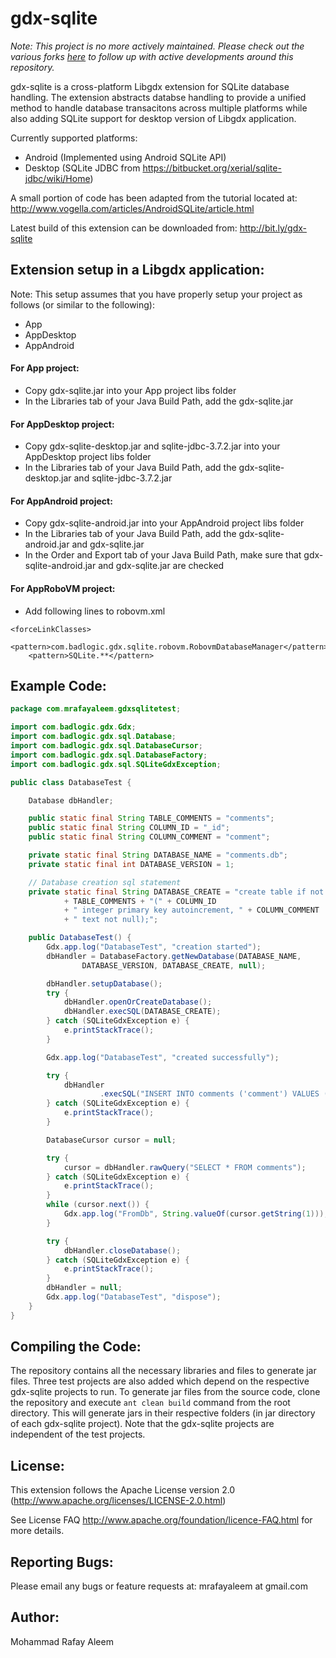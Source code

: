 # gdx-sqlite

*Note: This project is no more actively maintained. Please check out the various forks [here](https://github.com/mrafayaleem/gdx-sqlite/network) to follow up with active developments around this repository.*

gdx-sqlite is a cross-platform Libgdx extension for SQLite database handling. The extension abstracts databse handling to provide a unified method to handle database transacitons across multiple platforms while also adding SQLite support for desktop version of Libgdx application.

Currently supported platforms:
- Android (Implemented using Android SQLite API)
- Desktop (SQLite JDBC from https://bitbucket.org/xerial/sqlite-jdbc/wiki/Home)

A small portion of code has been adapted from the tutorial located at:  http://www.vogella.com/articles/AndroidSQLite/article.html 

Latest build of this extension can be downloaded from: http://bit.ly/gdx-sqlite

## Extension setup in a Libgdx application:

Note: This setup assumes that you have properly setup your project as follows (or similar to the following):
 - App
 - AppDesktop
 - AppAndroid

#### For App project:
 - Copy gdx-sqlite.jar into your App project libs folder
 - In the Libraries tab of your Java Build Path, add the gdx-sqlite.jar

#### For AppDesktop project:
 - Copy gdx-sqlite-desktop.jar and sqlite-jdbc-3.7.2.jar into your AppDesktop project libs folder
 - In the Libraries tab of your Java Build Path, add the gdx-sqlite-desktop.jar and sqlite-jdbc-3.7.2.jar

#### For AppAndroid project:
 - Copy gdx-sqlite-android.jar into your AppAndroid project libs folder
 - In the Libraries tab of your Java Build Path, add the gdx-sqlite-android.jar and gdx-sqlite.jar
 - In the Order and Export tab of your Java Build Path, make sure that gdx-sqlite-android.jar and gdx-sqlite.jar are checked

#### For AppRoboVM project:
- Add following lines to robovm.xml
```
<forceLinkClasses>
	<pattern>com.badlogic.gdx.sqlite.robovm.RobovmDatabaseManager</pattern>
	<pattern>SQLite.**</pattern>
```

## Example Code:
```java
package com.mrafayaleem.gdxsqlitetest;

import com.badlogic.gdx.Gdx;
import com.badlogic.gdx.sql.Database;
import com.badlogic.gdx.sql.DatabaseCursor;
import com.badlogic.gdx.sql.DatabaseFactory;
import com.badlogic.gdx.sql.SQLiteGdxException;

public class DatabaseTest {

	Database dbHandler;

	public static final String TABLE_COMMENTS = "comments";
	public static final String COLUMN_ID = "_id";
	public static final String COLUMN_COMMENT = "comment";

	private static final String DATABASE_NAME = "comments.db";
	private static final int DATABASE_VERSION = 1;

	// Database creation sql statement
	private static final String DATABASE_CREATE = "create table if not exists "
			+ TABLE_COMMENTS + "(" + COLUMN_ID
			+ " integer primary key autoincrement, " + COLUMN_COMMENT
			+ " text not null);";

	public DatabaseTest() {
		Gdx.app.log("DatabaseTest", "creation started");
		dbHandler = DatabaseFactory.getNewDatabase(DATABASE_NAME,
				DATABASE_VERSION, DATABASE_CREATE, null);

		dbHandler.setupDatabase();
		try {
			dbHandler.openOrCreateDatabase();
			dbHandler.execSQL(DATABASE_CREATE);
		} catch (SQLiteGdxException e) {
			e.printStackTrace();
		}

		Gdx.app.log("DatabaseTest", "created successfully");

		try {
			dbHandler
					.execSQL("INSERT INTO comments ('comment') VALUES ('This is a test comment')");
		} catch (SQLiteGdxException e) {
			e.printStackTrace();
		}

		DatabaseCursor cursor = null;

		try {
			cursor = dbHandler.rawQuery("SELECT * FROM comments");
		} catch (SQLiteGdxException e) {
			e.printStackTrace();
		}
		while (cursor.next()) {
			Gdx.app.log("FromDb", String.valueOf(cursor.getString(1)));
		}

		try {
			dbHandler.closeDatabase();
		} catch (SQLiteGdxException e) {
			e.printStackTrace();
		}
		dbHandler = null;
		Gdx.app.log("DatabaseTest", "dispose");
	}
}
```

## Compiling the Code:
The repository contains all the necessary libraries and files to generate jar files. Three test projects are also added which depend on the respective gdx-sqlite projects to run. To generate jar files from the source code, clone the repository and execute ```ant clean build``` command from the root directory. This will generate jars in their respective folders (in jar directory of each gdx-sqlite project). Note that the gdx-sqlite projects are independent of the test projects.

## License:
This extension follows the Apache License version 2.0 (http://www.apache.org/licenses/LICENSE-2.0.html)

See License FAQ http://www.apache.org/foundation/licence-FAQ.html for more details.

## Reporting Bugs:
Please email any bugs or feature requests at: mrafayaleem at gmail.com

## Author:
Mohammad Rafay Aleem
